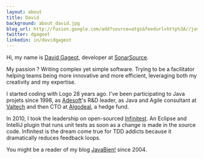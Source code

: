 ```yaml
---
layout: about
title: David
background: about_david.jpg
blog_url: http://fusion.google.com/add?source=atgs&feedurl=http%3A//javabien.net/feed/
twitter: dgageot
linkedin: in/davidgageot
---
```


Hi, my name is [David Gageot](http://twitter.com/dgageot), developer at [SonarSource](http://www.sonarsource.com).

My passion&nbsp;? Writing complex yet simple software. Trying to be a facilitator helping teams being more innovative and more efficient, leveraging both my creativity and my expertise.

I started coding with Logo 28 years ago. I've been participating to Java projets since 1998, as [Adesoft](http://fr.adesoft.com/)'s R&amp;D leader, as Java and Agile consultant at [Valtech](http://www.valtech.fr/fr/index/it.html) and then CTO at [Algodeal](http://blog.javabien.net/?s=algodeal), a hedge fund.

In 2010, I took the leadership on open-sourced [Infinitest](http://infinitest.github.com). An Eclipse and IntelliJ plugin that runs unit tests as soon as a change is made in the source code. Infinitest is the dream come true for TDD addicts because it dramatically reduces feedback loops.

You might be a reader of my blog [JavaBien!](http://javabien.net/) since 2004.
